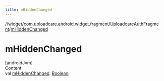 ```yaml
---
title: mHiddenChanged -
---
```

//[widget](../../index.md)/[com.uploadcare.android.widget.fragment](../index.md)/[UploadcareAuthFragment](index.md)/[mHiddenChanged](m-hidden-changed.md)



# mHiddenChanged  
[androidJvm]  
Content  
val [mHiddenChanged](m-hidden-changed.md): [Boolean](https://kotlinlang.org/api/latest/jvm/stdlib/kotlin/-boolean/index.html)  



